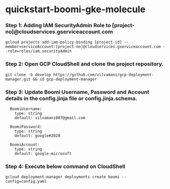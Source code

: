 # quickstart-boomi-gke-molecule

### Step 1: Adding IAM SecurityAdmin Role to [project-no]@cloudservices.gserviceaccount.com

```
gcloud projects add-iam-policy-binding [project-id] --member=serviceAccount:[project-no]@cloudservices.gserviceaccount.com --role=roles/iam.securityAdmin
```

### Step 2: Open GCP CloudShell and clone the project repository.

```
git clone -b develop https://github.com/vilvamani/gcp-deployment-manager.git && cd gcp-deployment-manager
```

### Step 3: Update Boomi Username, Password and Account details in the config.jinja file or config.jinja.schema.

```
  BoomiUsername:
    type: string
    default: vilvamani007@gmail.com

  BoomiPassword:
    type: string
    default: google#2020

  BoomiAccount:
    type: string
    default: google-microsoft
```

### Step 4: Execute below command on CloudShell

```
gcloud deployment-manager deployments create boomi --config=config.yaml
```
